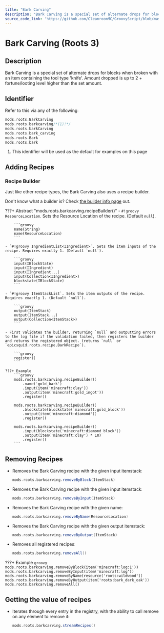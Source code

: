 ```yaml
---
title: "Bark Carving"
description: "Bark Carving is a special set of alternate drops for blocks when broken with an item containing the tool type 'knife'. Amount dropped is up to 2 + fortune/looting level higher than the set amount."
source_code_link: "https://github.com/CleanroomMC/GroovyScript/blob/master/src/main/java/com/cleanroommc/groovyscript/compat/mods/roots/BarkCarving.java"
---
```


# Bark Carving (Roots 3)

## Description

Bark Carving is a special set of alternate drops for blocks when broken with an item containing the tool type 'knife'. Amount dropped is up to 2 + fortune/looting level higher than the set amount.

## Identifier

Refer to this via any of the following:

```groovy hl_lines="2"
mods.roots.BarkCarving
mods.roots.barkcarving/*(1)!*/
mods.roots.barkCarving
mods.roots.bark_carving
mods.roots.Bark
mods.roots.bark
```

1. This identifier will be used as the default for examples on this page

## Adding Recipes

### Recipe Builder

Just like other recipe types, the Bark Carving also uses a recipe builder.

Don't know what a builder is? Check [the builder info page](../../../groovy/builder.md) out.

???+ Abstract "mods.roots.barkcarving.recipeBuilder()"
    - `#!groovy ResourceLocation`. Sets the Resource Location of the recipe. (Default `null`).

        ```groovy
        name(String)
        name(ResourceLocation)
        ```

    - `#!groovy IngredientList<IIngredient>`. Sets the item inputs of the recipe. Requires exactly 1. (Default `null`).

        ```groovy
        input(IBlockState)
        input(IIngredient)
        input(IIngredient...)
        input(Collection<IIngredient>)
        blockstate(IBlockState)
        ```

    - `#!groovy ItemStackList`. Sets the item outputs of the recipe. Requires exactly 1. (Default `null`).

        ```groovy
        output(ItemStack)
        output(ItemStack...)
        output(Collection<ItemStack>)
        ```

    - First validates the builder, returning `null` and outputting errors to the log file if the validation failed, then registers the builder and returns the registered object. (returns `null` or `epicsquid.roots.recipe.BarkRecipe`).

        ```groovy
        register()
        ```

    ???+ Example
        ```groovy
        mods.roots.barkcarving.recipeBuilder()
            .name('gold_bark')
            .input(item('minecraft:clay'))
            .output(item('minecraft:gold_ingot'))
            .register()

        mods.roots.barkcarving.recipeBuilder()
            .blockstate(blockstate('minecraft:gold_block'))
            .output(item('minecraft:diamond'))
            .register()

        mods.roots.barkcarving.recipeBuilder()
            .input(blockstate('minecraft:diamond_block'))
            .output(item('minecraft:clay') * 10)
            .register()
        ```



## Removing Recipes

- Removes the Bark Carving recipe with the given input itemstack:

    ```groovy
    mods.roots.barkcarving.removeByBlock(ItemStack)
    ```

- Removes the Bark Carving recipe with the given input itemstack:

    ```groovy
    mods.roots.barkcarving.removeByInput(ItemStack)
    ```

- Removes the Bark Carving recipe with the given name:

    ```groovy
    mods.roots.barkcarving.removeByName(ResourceLocation)
    ```

- Removes the Bark Carving recipe with the given output itemstack:

    ```groovy
    mods.roots.barkcarving.removeByOutput(ItemStack)
    ```

- Removes all registered recipes:

    ```groovy
    mods.roots.barkcarving.removeAll()
    ```

???+ Example
    ```groovy
    mods.roots.barkcarving.removeByBlock(item('minecraft:log:1'))
    mods.roots.barkcarving.removeByInput(item('minecraft:log'))
    mods.roots.barkcarving.removeByName(resource('roots:wildwood'))
    mods.roots.barkcarving.removeByOutput(item('roots:bark_dark_oak'))
    mods.roots.barkcarving.removeAll()
    ```

## Getting the value of recipes

- Iterates through every entry in the registry, with the ability to call remove on any element to remove it:

    ```groovy
    mods.roots.barkcarving.streamRecipes()
    ```
